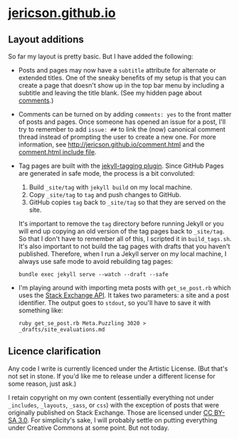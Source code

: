 # [jericson.github.io](http://jericson.github.io/)

## Layout additions

So far my layout is pretty basic. But I have added the following:

* Posts and pages may now have a `subtitle` attribute for alternate or
  extended titles. One of the sneaky benefits of my setup is that you
  can create a page that doesn't show up in the top bar menu by
  including a subtitle and leaving the title blank. (See my hidden
  page about [comments](http://jericson.github.io/comment.html).)

* Comments can be turned on by adding `comments: yes` to the front
  matter of posts and pages. Once someone has opened an issue for a
  post, I'll try to remember to add `issue: ##` to link the (now)
  canonical comment thread instead of prompting the user to create a
  new one. For more information, see
  <http://jericson.github.io/comment.html> and the
  [comment.html include file](https://github.com/jericson/jericson.github.io/blob/master/_includes/comments.html).

* Tag pages are built with the
  [jekyll-tagging plugin](https://github.com/pattex/jekyll-tagging). Since
  GitHub Pages are generated in safe mode, the process is a bit
  convoluted:

    1. Build `_site/tag` with `jekyll build` on my local machine.
    2. Copy `_site/tag` to `tag` and push changes to GitHub.
    3. GitHub copies `tag` back to `_site/tag` so that they are served
       on the site.

  It's important to remove the `tag` directory before running Jekyll
  or you will end up copying an old version of the tag pages back to
  `_site/tag`. So that I don't have to remember all of this, I
  scripted it in `build_tags.sh`. It's also important to not build the
  tag pages with drafts that you haven't published. Therefore, when I
  run a Jekyll server on my local machine, I always use safe mode to
  avoid rebuilding tag pages:

      bundle exec jekyll serve --watch --draft --safe

* I'm playing around with importing meta posts with `get_se_post.rb`
  which uses the
  [Stack Exchange API](http://api.stackexchange.com/docs). It takes
  two parameters: a site and a post identifier. The output goes to
  `stdout`, so you'll have to save it with something like:

      ruby get_se_post.rb Meta.Puzzling 3020 > _drafts/site_evaluations.md 

## Licence clarification

Any code I write is currently licenced under the Artistic
License. (But that's not set in stone. If you'd like me to release
under a different license for some reason, just ask.)

I retain copyright on my own content (essentially everything not under
`_includes`, `_layouts`, `_sass`, or `css`) with the exception of
posts that were originally published on Stack Exchange. Those are
licensed under
[CC BY-SA 3.0](http://creativecommons.org/licenses/by-sa/3.0/). For
simplicity's sake, I will probably settle on putting everything under
Creative Commons at some point. But not today.


<!--  LocalWords:  css sa LocalWords html jekyll GitHub se rb stdout
 -->
<!--  LocalWords:  md
 -->
